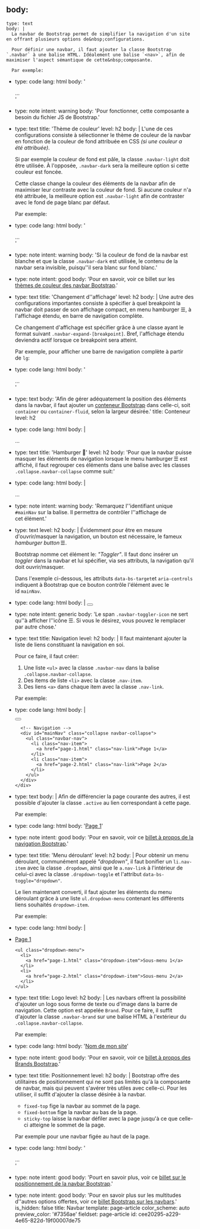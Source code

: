 body:
  -
    type: text
    body: |
      La navbar de Bootstrap permet de simplifier la navigation d'un site en offrant plusieurs options de&nbsp;configurations.
      
      Pour définir une navbar, il faut ajouter la classe Bootstrap `.navbar` à une balise HTML. Idéalement une balise `<nav>`, afin de maximiser l'aspect sémantique de cette&nbsp;composante.
      
      Par exemple:
  -
    type: code
    lang: html
    body: '<nav class="navbar">...</nav>'
  -
    type: note
    intent: warning
    body: 'Pour fonctionner, cette composante a besoin du fichier JS de&nbsp;Bootstrap.'
  -
    type: text
    title: 'Thème de couleur'
    level: h2
    body: |
      L'une de ces configurations consiste à sélectionner le thème de couleur de la navbar en fonction de la couleur de fond attribuée en CSS _(si une couleur a été&nbsp;attribuée)_.
      
      Si par exemple la couleur de fond est pâle, la classe `.navbar-light` doit être utilisée. À l'opposée, `.navbar-dark` sera la meilleure option si cette couleur est&nbsp;foncée.
      
      Cette classe change la couleur des éléments de la navbar afin de maximiser leur contraste avec la couleur de&nbsp;fond. Si aucune couleur n'a été attribuée, la meilleure option est `.navbar-light` afin de contraster avec le fond de page blanc par&nbsp;défaut.
      
      Par exemple:
  -
    type: code
    lang: html
    body: '<nav class="navbar navbar-light">...</nav>'
  -
    type: note
    intent: warning
    body: 'Si la couleur de fond de la navbar est blanche et que la classe `.navbar-dark` est utilisée, le contenu de la navbar sera invisible, puisqu''il sera blanc sur fond&nbsp;blanc.'
  -
    type: note
    intent: good
    body: 'Pour en savoir, voir ce billet sur les [thèmes de couleur des navbar Bootstrap](https://getbootstrap.com/docs/5.0/components/navbar/#color-schemes).'
  -
    type: text
    title: 'Changement d''affichage'
    level: h2
    body: |
      Une autre des configurations importantes consiste à spécifier à quel breakpoint la navbar doit passer de son affichage compact, en menu hamburger&nbsp;☰, à l'affichage étendu, en barre de navigation&nbsp;complète.
      
      Ce changement d'affichage est spécifier grâce à une classe ayant le format suivant `.navbar-expand-[breakpoint]`. Bref, l'affichage étendu deviendra actif lorsque ce breakpoint sera&nbsp;atteint.
      
      Par exemple, pour afficher une barre de navigation complète à partir de&nbsp;`lg`:
  -
    type: code
    lang: html
    body: '<nav class="navbar navbar-light navbar-expand-lg">...</nav>'
  -
    type: text
    body: 'Afin de gérer adéquatement la position des éléments dans la navbar, il faut ajouter un [conteneur Bootstrap](grille#conteneurs) dans celle-ci, soit `container` ou `container-fluid`, selon la largeur&nbsp;désirée.'
    title: Conteneur
    level: h2
  -
    type: code
    lang: html
    body: |
      <nav class="navbar navbar-light navbar-expand-lg">
        <div class="container">...</div>
      </nav>
  -
    type: text
    title: 'Hamburger 🍔'
    level: h2
    body: 'Pour que la navbar puisse masquer les éléments de navigation lorsque le menu hamburger&thinsp;☰ est affiché, il faut regrouper ces éléments dans une balise avec les classes `.collapse.navbar-collapse` comme&nbsp;suit:'
  -
    type: code
    lang: html
    body: |
      <nav class="navbar navbar-light navbar-expand-lg">
        <div class="container-fluid">
          <div id="mainNav" class="collapse navbar-collapse">
            ...
          </div>
        </div>
      </nav>
  -
    type: note
    intent: warning
    body: 'Remarquez l''identifiant unique `#mainNav` sur la balise. Il permettra de contrôler l''affichage de cet&nbsp;élément.'
  -
    type: text
    level: h2
    body: |
      Évidemment pour être en mesure d'ouvrir/masquer la navigation, un bouton est nécessaire, le fameux _hamburger button_&thinsp;☰. 
      
      Bootstrap nomme cet élément le: _"Toggler"_. Il faut donc insérer un _toggler_ dans la navbar et lui spécifier, via ses attributs, la navigation qu'il doit&nbsp;ouvrir/masquer.
      
      Dans l'exemple ci-dessous, les attributs `data-bs-target`et `aria-controls` indiquent à Bootstrap que ce bouton contrôle l'élément avec le id&nbsp;`mainNav`.
  -
    type: code
    lang: html
    body: |
      <button class="navbar-toggler" data-bs-toggle="collapse" data-bs-target="#mainNav" aria-controls="mainNav" aria-expanded="false" aria-label="Affichage/masquage de la navigation">
        <span class="navbar-toggler-icon"></span>
      </button>
  -
    type: note
    intent: generic
    body: 'Le span `.navbar-toggler-icon` ne sert qu''à afficher l''icône ☰. Si vous le désirez, vous pouvez le remplacer par autre&nbsp;chose.'
  -
    type: text
    title: Navigation
    level: h2
    body: |
      Il faut maintenant ajouter la liste de liens constituant la navigation en&nbsp;soi. 
      
      Pour ce faire, il faut&nbsp;créer:
      
      1. Une liste `<ul>` avec la classe `.navbar-nav` dans la balise `.collapse.navbar-collapse`.
      2. Des items de liste `<li>` avec la classe `.nav-item`.
      3. Des liens `<a>` dans chaque item avec la classe `.nav-link`.
      
      Par exemple:
  -
    type: code
    lang: html
    body: |
      <nav class="navbar navbar-light navbar-expand-lg">
        <div class="container">
          <!-- Hamburger button -->
          <button class="navbar-toggler" data-bs-toggle="collapse" data-bs-target="#mainNav" aria-controls="mainNav" aria-expanded="false" aria-label="Affichage/masquage de la navigation">
            <span class="navbar-toggler-icon"></span>
          </button>
          
          <!-- Navigation -->
          <div id="mainNav" class="collapse navbar-collapse">
            <ul class="navbar-nav">
              <li class="nav-item">
                <a href="page-1.html" class="nav-link">Page 1</a>
              </li>
              <li class="nav-item">
                <a href="page-2.html" class="nav-link">Page 2</a>
              </li>
            </ul>
          </div>
        </div>
      </nav>
  -
    type: text
    body: |
      Afin de différencier la page courante des autres, il est possible d'ajouter la classe `.active` au lien correspondant à cette page.
      
      Par exemple:
  -
    type: code
    lang: html
    body: '<a href="page-1.html" class="nav-link active">Page 1</a>'
  -
    type: note
    intent: good
    body: 'Pour en savoir, voir ce [billet à propos de la navigation&nbsp;Bootstrap](https://getbootstrap.com/docs/5.0/components/navbar/#nav).'
  -
    type: text
    title: 'Menu déroulant'
    level: h2
    body: |
      Pour obtenir un menu déroulant, communément appelé _"dropdown"_, il faut bonifier un `li.nav-item` avec la classe `.dropdown`, ainsi que le `a.nav-link` à l'intérieur de celui-ci avec la classe `.dropdown-toggle` et l'attribut `data-bs-toggle="dropdown"`.
      
      Le lien maintenant converti, il faut ajouter les éléments du menu déroulant grâce à une liste `ul.dropdown-menu` contenant les différents liens souhaités `dropdown-item`.
      
      Par exemple:
  -
    type: code
    lang: html
    body: |
      <li class="nav-item dropdown">
        <a href="#" class="nav-link dropdown-toggle" data-bs-toggle="dropdown">Page 1</a>
      
        <ul class="dropdown-menu">
          <li>
            <a href="page-1.html" class="dropdown-item">Sous-menu 1</a>
          </li>
          <li>
            <a href="page-2.html" class="dropdown-item">Sous-menu 2</a>
          </li>
        </ul>
      </li>
  -
    type: text
    title: Logo
    level: h2
    body: |
      Les navbars offrent la possibilité d'ajouter un logo sous forme de texte ou d'image dans la barre de navigation. Cette option est appelée `Brand`. Pour ce faire, il suffit d'ajouter la classe `.navbar-brand` sur une balise HTML à l'extérieur du `.collapse.navbar-collapse`.
      
      Par exemple:
  -
    type: code
    lang: html
    body: '<a class="navbar-brand" href="index.html">Nom de mon site</a>'
  -
    type: note
    intent: good
    body: 'Pour en savoir, voir ce [billet à propos des Brands&nbsp;Bootstrap](https://getbootstrap.com/docs/5.0/components/navbar/#brand).'
  -
    type: text
    title: Positionnement
    level: h2
    body: |
      Bootstrap offre des utilitaires de positionnement qui ne sont pas limités qu'à la composante de navbar, mais qui peuvent s'avérer très utiles avec celle-ci. Pour les utiliser, il suffit d'ajouter la classe désirée à la&nbsp;navbar.
      
      - `fixed-top` fige la navbar au sommet de la&nbsp;page.
      - `fixed-bottom` fige la navbar au bas de la&nbsp;page.
      - `sticky-top` laisse la navbar défiler avec la page jusqu'à ce que celle-ci atteigne le sommet de la&nbsp;page.
      
      Par exemple pour une navbar figée au haut de la&nbsp;page.
  -
    type: code
    lang: html
    body: '<nav class="navbar navbar-light fixed-top">...</nav>'
  -
    type: note
    intent: good
    body: 'Pourt en savoir plus, voir ce [billet sur le positionnement de la navbar&nbsp;Bootstrap](https://getbootstrap.com/docs/5.0/components/navbar/#placement).'
  -
    type: note
    intent: good
    body: 'Pour en savoir plus sur les multitudes d''autres options offertes, voir ce [billet Bootstrap sur les navbars](https://getbootstrap.com/docs/5.0/components/navbar/).'
is_hidden: false
title: Navbar
template: page-article
color_scheme: auto
preview_color: '#7356ae'
fieldset: page-article
id: cee20295-a229-4e65-822d-19f00007de75
